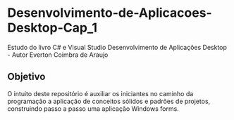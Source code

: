 # Desenvolvimento-de-Aplicacoes-Desktop-Cap_1
Estudo do livro C# e Visual Studio Desenvolvimento de Aplicações Desktop - Autor Everton Coimbra de Araujo
## Objetivo 
<p>O intuito deste repositório é auxiliar os iniciantes no caminho da programação a aplicação de conceitos sólidos e padrões de projetos, construindo passo a passo uma aplicação Windows forms.</p>
